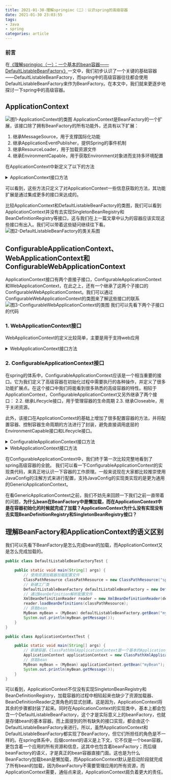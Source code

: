 ```yaml
---
title: 2021-01-30-理解springioc（二）：认识spring的高级容器
date: 2021-01-30 23:03:55
tags:
- Java
- spring
categories: article
---
```

### 前言
在[《理解springioc（一）：一个基本的bean容器——DefaultListableBeanFactory》](https://xvym.com.cn/2021/01/28/2021-01-28-%E7%90%86%E8%A7%A3springioc%EF%BC%88%E4%B8%80%EF%BC%89%EF%BC%9A%E4%B8%80%E4%B8%AA%E5%9F%BA%E6%9C%AC%E7%9A%84bean%E5%AE%B9%E5%99%A8%E2%80%94%E2%80%94DefaultListableBeanFactory/#more)一文中，我们初步认识了一个关键的基础容器——DefaultListableBeanFactory，而spring中的高级容器往往都会使用DefaultListableBeanFactory来作为BeanFactory。在本文中，我们就来更逐步地探讨一下spring中的高级容器。
<!--more-->
## ApplicationContext
![图1-ApplicationContext的类图](https://xvym.gitee.io/static/理解springioc/二/图1-ApplicationContext的类图.png)
ApplicationContext是BeanFactory的一个扩展，该接口除了拥有BeanFactory的所有功能外，还具有以下扩展：
1. 继承MessageSource，用于支撑国际化功能
2. 继承ApplicationEventPublisher，提供Spring的事件机制
3. 继承ResourceLoader，用于加载资源文件 
4. 继承EnvironmentCapable，用于获取Environment对象进而支持多环境配置

在ApplicationContext中新定义了以下的方法
<details>
<summary>ApplicationContext接口方法</summary>

```java
public interface ApplicationContext extends EnvironmentCapable, ListableBeanFactory, HierarchicalBeanFactory,
		MessageSource, ApplicationEventPublisher, ResourcePatternResolver {

    // 获取ApplicationContext的id
	@Nullable
	String getId();

    // 获取ApplicationContext的名字
	String getApplicationName();

    // 获取一个便于查看的ApplicationContext的名字
	String getDisplayName();

    // 获取ApplicationContext的启动日期
	long getStartupDate();

    // 获取ApplicationContext的父容器
	@Nullable
	ApplicationContext getParent();

    // 将AutowireCapableBeanFactory暴露给外部使用，一般比较少使用，此处先略过
	AutowireCapableBeanFactory getAutowireCapableBeanFactory() throws IllegalStateException;

}
```
</details>

可以看到，这些方法只定义了对ApplicationContext一些信息获取的方法，其功能扩展是通过集成更多的接口来达成的。

比较ApplicationContext和DefaultListableBeanFactory的类图，我们可以看到ApplicationContext并没有去实现SingletonBeanRegistry和BeanDefinitionRegistry等接口，这与我们在上一篇文章中认为的容器应该实现这些接口有出入。我们可以带着这些疑问继续往下看。
![图2-DefaultListableBeanFactory的类关系图](https://xvym.gitee.io/static/理解springioc/一/图1-DefaultListableBeanFactory的类关系图.png)

## ConfigurableApplicationContext、WebApplicationContext和ConfigurableWebApplicationContext
ApplicationContext接口有两个直接子接口，ConfigurableApplicationContext和WebApplicationContext，在此之上，还有一个继承了这两个子接口的ConfigurableWebApplicationContext。我们可以通过ConfigurableWebApplicationContext的类图来了解这些接口的联系
![图3-ConfigurableWebApplicationContext的类图](https://xvym.gitee.io/static/理解springioc/二/图3-ConfigurableWebApplicationContext的类图.png)
我们可以先看下两个子接口的代码
### 1. WebApplicationContext接口
WebApplicationContext的定义比较简单，主要是用于支持web应用
<details>
<summary>WebApplicationContext接口方法</summary>

```java
public interface WebApplicationContext extends ApplicationContext {

    // 定义了web应用的根路径，这将允许spring从web应用根路径中读取配置文件
	String ROOT_WEB_APPLICATION_CONTEXT_ATTRIBUTE = WebApplicationContext.class.getName() + ".ROOT";

    // 以下是对一些web应用的概念进行名称定义
	String SCOPE_REQUEST = "request";

	String SCOPE_SESSION = "session";

	String SCOPE_APPLICATION = "application";

    // 定义特殊的bean名称
	String SERVLET_CONTEXT_BEAN_NAME = "servletContext";

	String CONTEXT_PARAMETERS_BEAN_NAME = "contextParameters";

	String CONTEXT_ATTRIBUTES_BEAN_NAME = "contextAttributes";

    // WebApplication在web应用启动时会通过ContextLoaderListener被绑定到更上层的容器ServletContext，此处就是取出上层的ServletContext，这点我们暂时先跳过。
	@Nullable
	ServletContext getServletContext();

}
```
</details>

### 2. ConfigurableApplicationContext接口  
在spring的体系中，ConfigurableApplicationContext应该是一个相当重要的接口。它为我们定义了高级容器在初始化过程中需要执行的各种操作，并定义了很多功能扩展点。在这个接口中我们将能看到很多熟悉的高级容器的特性。相较于ApplicationContext，ConfigurableApplicationContext又另外继承了两个接口：
2.2. 继承Lifecycle接口，用于管理容器的生命周期
2.3. 继承Closeable，用于关闭资源。
    
此外，该接口在ApplicationContext的基础上增加了很多配置容器的方法，并将配置容器、控制容器生命周期的方法进行了封装，避免直接调用底层的EnvironmentCapable接口和Lifecycle接口。
<details>
<summary>ConfigurableApplicationContext接口方法</summary>

```java
public interface ConfigurableApplicationContext extends ApplicationContext, Lifecycle, Closeable {

    // spring规定的用于分割配置文件路径的符号（ConfigurableApplicationContext支持读取多个配置文件）
    String CONFIG_LOCATION_DELIMITERS = ",; \t\n";

    // 下方几个定义的XX_NAME静态变量是Spring中规定的特殊bean的名字，spring只会利用这些名字去取相应的bean
    String CONVERSION_SERVICE_BEAN_NAME = "conversionService";

    String LOAD_TIME_WEAVER_BEAN_NAME = "loadTimeWeaver";

    String ENVIRONMENT_BEAN_NAME = "environment";

    String SYSTEM_PROPERTIES_BEAN_NAME = "systemProperties";

    String SYSTEM_ENVIRONMENT_BEAN_NAME = "systemEnvironment";

    String SHUTDOWN_HOOK_THREAD_NAME = "SpringContextShutdownHook";
    
    // 设置容器id
    void setId(String id);

    // 设置父容器id
    void setParent(@Nullable ApplicationContext parent);

    // 设置环境对象
    void setEnvironment(ConfigurableEnvironment environment);
    
    // 重写继承自EnvironmentCapable的getEnvironment方法，返回可配置的环境对象
    @Override
    ConfigurableEnvironment getEnvironment();

    // 向容器中添加BeanFactoryPostProcessor，会在读取容器配置的时候调用，增加的Processor会在容器refresh的时候使用
    void addBeanFactoryPostProcessor(BeanFactoryPostProcessor postProcessor);

    // 向容器增加一个ApplicationListener，如果容器还没有启动，那么在此增加的监听器将会在refresh中全部被调用，如果容器已经是active状态，则会通过multicaster中通过广播的方式进行调用
    void addApplicationListener(ApplicationListener<?> listener);

    // 设置类加载器，这个类加载器会传递到内部bean工厂
    void setClassLoader(ClassLoader classLoader);

    // 向容器中增加ProtocolResolver，用于解析协议
    void addProtocolResolver(ProtocolResolver resolver);

    // 高级容器的重中之重，加载资源配置文件，刷新容器并初始化所有的bean，在refresh方法执行完毕后，要么所有的bean都完成了初始化，要么就一个都没有完成初始化
    void refresh() throws BeansException, IllegalStateException;

    // 向JVM注册一个回调函数，用以在JVM关闭时销毁容器
    void registerShutdownHook();

    // 关闭容器，释放所有的资源和锁并销毁所有缓存的singletonBean。spring的注释中提到，不要去调用其父类容器的close方法，父类容器有其自己的生命周期。
    @Override
    void close();

    // 检测该容器是否被启动过
    boolean isActive();

    // 返回此容器的BeanFactory，注意不要通过该方法来对容器中的bean进行处理，因为单例bean在此之前已经生成
    ConfigurableListableBeanFactory getBeanFactory() throws IllegalStateException;
}
```
</details>  

<details>
<summary>WebApplicationContext接口方法</summary>

```java
public interface WebApplicationContext extends ApplicationContext {

    String ROOT_WEB_APPLICATION_CONTEXT_ATTRIBUTE = WebApplicationContext.class.getName() + ".ROOT";

    String SCOPE_REQUEST = "request";

    String SCOPE_SESSION = "session";

    String SCOPE_APPLICATION = "application";

    String SERVLET_CONTEXT_BEAN_NAME = "servletContext";

    String CONTEXT_PARAMETERS_BEAN_NAME = "contextParameters";

    String CONTEXT_ATTRIBUTES_BEAN_NAME = "contextAttributes";

    @Nullable
    ServletContext getServletContext();

}
```
</details>

在ConfigurableApplicationContext中，我们终于第一次比较完整地看到了spring高级容器的全貌。
我们可以看一下ConfigurableApplicationContext的实现类代码，来真正地认识一下容器的工作原理。一般来说现在大家都比较推崇使用JavaConfig的注解方式来进行配置，支持JavaConfig的实现类实现的是更为通用的GenericApplicationContext。

在看GenericApplicationContext之前，我们不妨先来回顾一下我们之前一直带着的问题，**为什么bean在BeanFactory中是懒加载，而在ApplicationContext中是在容器初始化的时候就完成了加载？ApplicationContext为什么没有实现没有去实现BeanDefinitionRegistry和SingletonBeanRegistry接口？**


## 理解BeanFactory和ApplicationContext的语义区别
我们可以先看下BeanFactory是怎么完成bean的加载，而ApplicationContext又是怎么完成加载的。

```java
public class DefaultListableBeanFactoryTest {

    public static void main(String[] args) {
        // 使用资源加载器加载配置文件
        ClassPathResource classPathResource = new ClassPathResource("spring-bean.xml");
        // 新建工厂类
        DefaultListableBeanFactory defaultListableBeanFactory = new DefaultListableBeanFactory();
        // 通过BeanDefinition解析配置文件
        XmlBeanDefinitionReader reader = new XmlBeanDefinitionReader(defaultListableBeanFactory);
        reader.loadBeanDefinitions(classPathResource);
        // 获取bean
        MyBean myBean = (MyBean) defaultListableBeanFactory.getBean("myBean");
        System.out.println(myBean.getMessage());
    }
}
```

```java
public class ApplicationContextTest {

    public static void main(String[] args) {
        // 新建容器，ClassPathXmlApplicationContext是一个基本的ApplicationContext实现类
        ApplicationContext applicationContext = new ClassPathXmlApplicationContext("spring-bean.xml");
        // 获取bean
        MyBean myBean = (MyBean) applicationContext.getBean("myBean");
        System.out.println(myBean.getMessage());
    }
}
```

可以看到，ApplicationContext不仅没有实现SingletonBeanRegistry和BeanDefinitionRegistry，加载容器的过程中相较起来也缺少了资源加载器、BeanDefinitionReader之类角色的显式创建。这是因为，ApplicationContext将其余的步骤都封装了起来。同时在ApplicationContext的实现类中，基本上都会包含一个DefaultListableBeanFactory，这个才是实际意义上的beanFactory，也就是存储bean的基本容器。而上面提到的所有缺失的接口实现，都会由这个DefaultListableBeanFactory来进行。所以，虽然ApplicationContext和DefaultListableBeanFactory都实现了BeanFactory，但它们所担任的角色是不一样的。在spring体系中，后缀context的语义是上下文，它不仅是一个bean容器，更包含着一个应用的所有资源和信息，这其中也包含着beanFactory；而后缀beanFactory的语义，才是真正的bean容器直接门面。这也是为什么BeanFactory加载bean是懒加载，而ApplicationContext默认是启动阶段就完成了所有bean的加载，因为BeanFactory不需要管理应用的所有资源，而ApplicationContext需要，通俗点来说，ApplicationContext肩负着更大的责任。